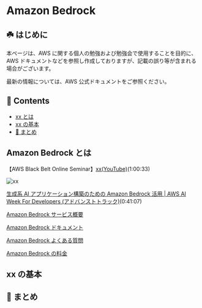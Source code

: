 # Amazon Bedrock<!-- omit in toc -->

## ☘️ はじめに<!-- omit in toc -->

本ページは、AWS に関する個人の勉強および勉強会で使用することを目的に、AWS ドキュメントなどを参照し作成しておりますが、記載の誤り等が含まれる場合がございます。

最新の情報については、AWS 公式ドキュメントをご参照ください。

## 👀 Contents<!-- omit in toc -->

<!-- Duration: 00:01:00 -->

- [xx とは](#xx-とは)
- [xx の基本](#xx-の基本)
- [📖 まとめ](#-まとめ)

## Amazon Bedrock とは

【AWS Black Belt Online Seminar】[xx(YouTube)](xxx)(1:00:33)

![xx](/images/xx/)

[生成系 AI アプリケーション構築のための Amazon Bedrock 活用 | AWS AI Week For Developers (アドバンストトラック)](https://www.youtube.com/watch?v=IjEV0EDb5l8)(0:41:07)

[Amazon Bedrock サービス概要](https://aws.amazon.com/jp/bedrock/)

[Amazon Bedrock ドキュメント](https://docs.aws.amazon.com/ja_jp/bedrock/?id=docs_gateway)

[Amazon Bedrock よくある質問](https://aws.amazon.com/jp/bedrock/faqs/)

[Amazon Bedrock の料金](https://aws.amazon.com/jp/bedrock/pricing/)

## xx の基本

<!-- Duration: 0:01:30 -->

## 📖 まとめ